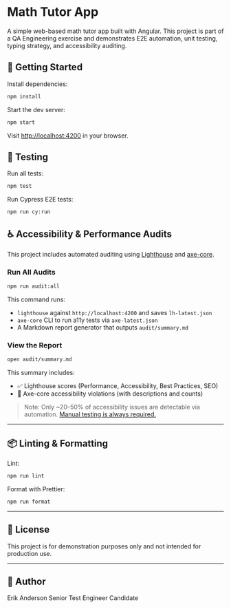 # Math Tutor App

A simple web-based math tutor app built with Angular. This project is part of a QA Engineering exercise and demonstrates E2E automation, unit testing, typing strategy, and accessibility auditing.

## 🚀 Getting Started

Install dependencies:

```bash
npm install
```

Start the dev server:

```bash
npm start
```

Visit [http://localhost:4200](http://localhost:4200) in your browser.

## 🧪 Testing

Run all tests:

```bash
npm test
```

Run Cypress E2E tests:

```bash
npm run cy:run
```

## ♿ Accessibility & Performance Audits

This project includes automated auditing using [Lighthouse](https://github.com/GoogleChrome/lighthouse) and [axe-core](https://github.com/dequelabs/axe-core).

### Run All Audits

```bash
npm run audit:all
```

This command runs:

* `lighthouse` against `http://localhost:4200` and saves `lh-latest.json`
* `axe-core` CLI to run a11y tests via `axe-latest.json`
* A Markdown report generator that outputs `audit/summary.md`

### View the Report

```bash
open audit/summary.md
```

This summary includes:

* ✅ Lighthouse scores (Performance, Accessibility, Best Practices, SEO)
* 🦯 Axe-core accessibility violations (with descriptions and counts)

> Note: Only \~20–50% of accessibility issues are detectable via automation. [Manual testing is always required.](https://dequeuniversity.com/class/testing)

---

## 📦 Linting & Formatting

Lint:

```bash
npm run lint
```

Format with Prettier:

```bash
npm run format
```

---

## 📄 License

This project is for demonstration purposes only and not intended for production use.

---

## 👤 Author

Erik Anderson
Senior Test Engineer Candidate
